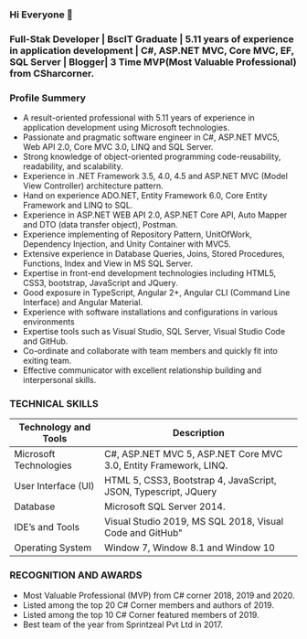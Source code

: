 ### Hi Everyone 👋

### Full-Stak Developer | BscIT Graduate | 5.11 years of experience in application development | C#, ASP.NET MVC, Core MVC, EF, SQL Server | Blogger| 3 Time MVP(Most Valuable Professional) from CSharcorner.

### Profile Summery
*	A result-oriented professional with 5.11 years of experience in application development using Microsoft technologies.
*	Passionate and pragmatic software engineer in C#, ASP.NET MVC5, Web API 2.0, Core MVC 3.0, LINQ and SQL Server.
*	Strong knowledge of object-oriented programming code-reusability, readability, and scalability.
*	Experience in .NET Framework 3.5, 4.0, 4.5 and ASP.NET MVC (Model View Controller) architecture pattern.
*	Hand on experience ADO.NET, Entity Framework 6.0, Core Entity Framework and LINQ to SQL.
*	Experience in ASP.NET WEB API 2.0, ASP.NET Core API, Auto Mapper and DTO (data transfer object), Postman.
*	Experience implementing of Repository Pattern, UnitOfWork, Dependency Injection, and Unity Container with MVC5.
*	Extensive experience in Database Queries, Joins, Stored Procedures, Functions, Index and View in MS SQL Server.
*	Expertise in front-end development technologies including HTML5, CSS3, bootstrap, JavaScript and JQuery.
*	Good exposure in TypeScript, Angular 2+, Angular CLI (Command Line Interface) and Angular Material.
*	Experience with software installations and configurations in various environments
*	Expertise tools such as Visual Studio, SQL Server, Visual Studio Code and GitHub.
*	Co-ordinate and collaborate with team members and quickly fit into exiting team.
*	Effective communicator with excellent relationship building and interpersonal skills.

### TECHNICAL SKILLS
| Technology and Tools | Description |
| --- | --- |
| Microsoft Technologies | C#, ASP.NET MVC 5, ASP.NET Core MVC 3.0, Entity Framework, LINQ. |
|User Interface (UI)|HTML 5, CSS3, Bootstrap 4, JavaScript, JSON, Typescript, JQuery|
|Database|Microsoft SQL Server 2014.|
|IDE’s and Tools|Visual Studio 2019, MS SQL 2018, Visual Code and GitHub"|
|Operating System| Window 7, Window 8.1 and Window 10|

### RECOGNITION AND AWARDS  

*	Most Valuable Professional (MVP) from C# corner 2018, 2019 and 2020.
*	Listed among the top 20 C# Corner members and authors of 2019.
*	Listed among the top 10 C# Corner featured members of 2019.
*	Best team of the year from Sprintzeal Pvt Ltd in 2017.

